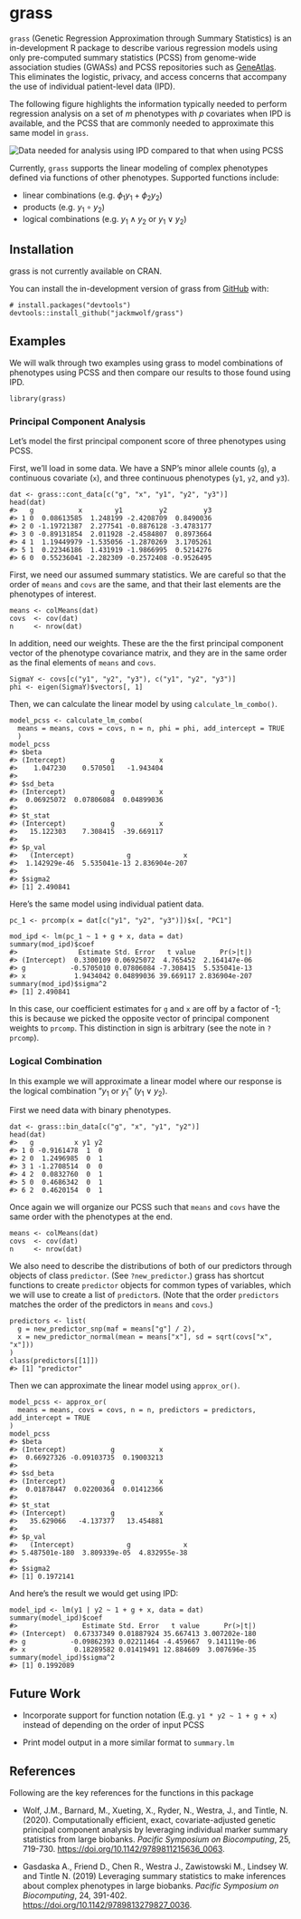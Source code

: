 
<!-- README.md is generated from README.Rmd. Please edit that file -->

grass
=====

<!-- badges: start -->
<!-- badges: end -->

`grass` (Genetic Regression Approximation through Summary Statistics) is
an in-development R package to describe various regression models using
only pre-computed summary statistics (PCSS) from genome-wide association
studies (GWASs) and PCSS repositories such as
[GeneAtlas](http://geneatlas.roslin.ed.ac.uk/). This eliminates the
logistic, privacy, and access concerns that accompany the use of
individual patient-level data (IPD).

The following figure highlights the information typically needed to
perform regression analysis on a set of *m* phenotypes with *p*
covariates when IPD is available, and the PCSS that are commonly needed
to approximate this same model in `grass`.

![Data needed for analysis using IPD compared to that when using
PCSS](./man/figures/IPDvsPCSS.png)

Currently, `grass` supports the linear modeling of complex phenotypes
defined via functions of other phenotypes. Supported functions include:

-   linear combinations
    (e.g. *ϕ*<sub>1</sub>*y*<sub>1</sub> + *ϕ*<sub>2</sub>*y*<sub>2</sub>)
-   products (e.g. *y*<sub>1</sub> ∘ *y*<sub>2</sub>)
-   logical combinations (e.g. *y*<sub>1</sub> ∧ *y*<sub>2</sub> or
    *y*<sub>1</sub> ∨ *y*<sub>2</sub>)

Installation
------------

grass is not currently available on CRAN.

You can install the in-development version of grass from
[GitHub](https://github.com/) with:

    # install.packages("devtools")
    devtools::install_github("jackmwolf/grass")

Examples
--------

We will walk through two examples using grass to model combinations of
phenotypes using PCSS and then compare our results to those found using
IPD.

    library(grass)

### Principal Component Analysis

Let’s model the first principal component score of three phenotypes
using PCSS.

First, we’ll load in some data. We have a SNP’s minor allele counts
(`g`), a continuous covariate (`x`), and three continuous phenotypes
(`y1`, `y2`, and `y3`).

    dat <- grass::cont_data[c("g", "x", "y1", "y2", "y3")]
    head(dat)
    #>   g           x        y1         y2         y3
    #> 1 0  0.08613585  1.248199 -2.4208709  0.8490036
    #> 2 0 -1.19721387  2.277541 -0.8876128 -3.4783177
    #> 3 0 -0.89131854  2.011928 -2.4584807  0.8973664
    #> 4 1  1.19449979 -1.535056 -1.2870269  3.1705261
    #> 5 1  0.22346186  1.431919 -1.9866995  0.5214276
    #> 6 0  0.55236041 -2.282309 -0.2572408 -0.9526495

First, we need our assumed summary statistics. We are careful so that
the order of `means` and `covs` are the same, and that their last
elements are the phenotypes of interest.

    means <- colMeans(dat)
    covs  <- cov(dat)
    n     <- nrow(dat)

In addition, need our weights. These are the the first principal
component vector of the phenotype covariance matrix, and they are in the
same order as the final elements of `means` and `covs`.

    SigmaY <- covs[c("y1", "y2", "y3"), c("y1", "y2", "y3")]
    phi <- eigen(SigmaY)$vectors[, 1]

Then, we can calculate the linear model by using `calculate_lm_combo()`.

    model_pcss <- calculate_lm_combo(
      means = means, covs = covs, n = n, phi = phi, add_intercept = TRUE
      )
    model_pcss
    #> $beta
    #> (Intercept)           g           x 
    #>    1.047230    0.570501   -1.943404 
    #> 
    #> $sd_beta
    #> (Intercept)           g           x 
    #>  0.06925072  0.07806084  0.04899036 
    #> 
    #> $t_stat
    #> (Intercept)           g           x 
    #>   15.122303    7.308415  -39.669117 
    #> 
    #> $p_val
    #>   (Intercept)             g             x 
    #>  1.142929e-46  5.535041e-13 2.836904e-207 
    #> 
    #> $sigma2
    #> [1] 2.490841

Here’s the same model using individual patient data.

    pc_1 <- prcomp(x = dat[c("y1", "y2", "y3")])$x[, "PC1"]

    mod_ipd <- lm(pc_1 ~ 1 + g + x, data = dat)
    summary(mod_ipd)$coef
    #>               Estimate Std. Error   t value      Pr(>|t|)
    #> (Intercept)  0.3300109 0.06925072  4.765452  2.164147e-06
    #> g           -0.5705010 0.07806084 -7.308415  5.535041e-13
    #> x            1.9434042 0.04899036 39.669117 2.836904e-207
    summary(mod_ipd)$sigma^2
    #> [1] 2.490841

In this case, our coefficient estimates for `g` and `x` are off by a
factor of -1; this is because we picked the opposite vector of principal
component weights to `prcomp`. This distinction in sign is arbitrary
(see the note in `?prcomp`).

### Logical Combination

In this example we will approximate a linear model where our response is
the logical combination “*y*<sub>1</sub> or *y*<sub>1</sub>”
(*y*<sub>1</sub> ∨ *y*<sub>2</sub>).

First we need data with binary phenotypes.

    dat <- grass::bin_data[c("g", "x", "y1", "y2")]
    head(dat)
    #>   g          x y1 y2
    #> 1 0 -0.9161478  1  0
    #> 2 0  1.2496985  0  1
    #> 3 1 -1.2708514  0  0
    #> 4 2  0.0832760  0  1
    #> 5 0  0.4686342  0  1
    #> 6 2  0.4620154  0  1

Once again we will organize our PCSS such that `means` and `covs` have
the same order with the phenotypes at the end.

    means <- colMeans(dat)
    covs  <- cov(dat)
    n     <- nrow(dat)

We also need to describe the distributions of both of our predictors
through objects of class `predictor`. (See `?new_predictor`.) grass has
shortcut functions to create `predictor` objects for common types of
variables, which we will use to create a list of `predictor`s. (Note
that the order `predictors` matches the order of the predictors in
`means` and `covs`.)

    predictors <- list(
      g = new_predictor_snp(maf = means["g"] / 2),
      x = new_predictor_normal(mean = means["x"], sd = sqrt(covs["x", "x"]))
    )
    class(predictors[[1]])
    #> [1] "predictor"

Then we can approximate the linear model using `approx_or()`.

    model_pcss <- approx_or(
      means = means, covs = covs, n = n, predictors = predictors, add_intercept = TRUE
    )
    model_pcss
    #> $beta
    #> (Intercept)           g           x 
    #>  0.66927326 -0.09103735  0.19003213 
    #> 
    #> $sd_beta
    #> (Intercept)           g           x 
    #>  0.01878447  0.02200364  0.01412366 
    #> 
    #> $t_stat
    #> (Intercept)           g           x 
    #>   35.629066   -4.137377   13.454881 
    #> 
    #> $p_val
    #>   (Intercept)             g             x 
    #> 5.487501e-180  3.809339e-05  4.832955e-38 
    #> 
    #> $sigma2
    #> [1] 0.1972141

And here’s the result we would get using IPD:

    model_ipd <- lm(y1 | y2 ~ 1 + g + x, data = dat)
    summary(model_ipd)$coef
    #>                Estimate Std. Error   t value      Pr(>|t|)
    #> (Intercept)  0.67337349 0.01887924 35.667413 3.007202e-180
    #> g           -0.09862393 0.02211464 -4.459667  9.141119e-06
    #> x            0.18289582 0.01419491 12.884609  3.007696e-35
    summary(model_ipd)$sigma^2
    #> [1] 0.1992089

Future Work
-----------

-   Incorporate support for function notation (E.g.
    `y1 * y2 ~ 1 + g + x`) instead of depending on the order of input
    PCSS

-   Print model output in a more similar format to `summary.lm`

References
----------

Following are the key references for the functions in this package

-   Wolf, J.M., Barnard, M., Xueting, X., Ryder, N., Westra, J., and
    Tintle, N. (2020). Computationally efficient, exact,
    covariate-adjusted genetic principal component analysis by
    leveraging individual marker summary statistics from large biobanks.
    *Pacific Symposium on Biocomputing*, 25, 719-730.
    <https://doi.org/10.1142/9789811215636_0063>.

-   Gasdaska A., Friend D., Chen R., Westra J., Zawistowski M.,
    Lindsey W. and Tintle N. (2019) Leveraging summary statistics to
    make inferences about complex phenotypes in large biobanks. *Pacific
    Symposium on Biocomputing*, 24, 391-402.
    <https://doi.org/10.1142/9789813279827_0036>.
